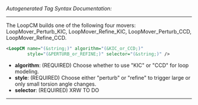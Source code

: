 <!-- THIS IS AN AUTOGENERATED FILE: Don't edit it directly, instead change the schema definition in the code itself. -->

_Autogenerated Tag Syntax Documentation:_

---
The LoopCM builds one of the following four movers: LoopMover_Perturb_KIC, LoopMover_Refine_KIC, LoopMover_Perturb_CCD, LoopMover_Refine_CCD.

```xml
<LoopCM name="(&string;)" algorithm="(&KIC_or_CCD;)"
        style="(&PERTURB_or_REFINE;)" selector="(&string;)" />
```

-   **algorithm**: (REQUIRED) Choose whether to use "KIC" or "CCD" for loop modeling.
-   **style**: (REQUIRED) Choose either "perturb" or "refine" to trigger large or only small torsion angle changes.
-   **selector**: (REQUIRED) XRW TO DO

---
